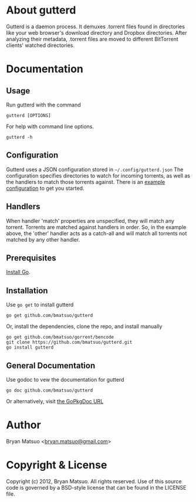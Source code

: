 
[install go]: http://golang.org/install.html "Install Go"
[the godoc url]: http://localhost:6060/pkg/github.com/bmatsuo/gutterd/ "the Godoc URL"
[the gopkgdoc url]: http://gopkgdoc.appspot.com/pkg/github.com/bmatsuo/gutterd "the GoPkgDoc URL"

About gutterd
=============

Gutterd is a daemon process. It demuxes .torrent files found in directories like
your web browser's download directory and Dropbox directories. After analyzing
their metadata, .torrent files are moved to different BitTorrent clients'
watched directories.

Documentation
=============

Usage
-----

Run gutterd with the command

    gutterd [OPTIONS]

For help with command line options.

    gutterd -h

Configuration
-------------

Gutterd uses a JSON configuration stored in `~/.config/gutterd.json` The
configuration specifies directories to watch for incoming torrents, as well as
the handlers to match those torrents against. There is an [example
configuration](https://github.com/bmatsuo/gutterd/tree/master/example.gutterd.json)
to get you started.

Handlers
--------

When handler 'match' properties are unspecified, they will match any torrent.
Torrents are matched against handlers in order. So, in the example above, the
'other' handler acts as a catch-all and will match all torrents not matched by
any other handler.

Prerequisites
-------------

[Install Go][].

Installation
-------------

Use `go get` to install gutterd

    go get github.com/bmatsuo/gutterd

Or, install the dependencies, clone the repo, and install manually

    go get github.com/bmatsuo/gorrent/bencode
    git clone https://github.com/bmatsuo/gutterd.git
    go install gutterd

General Documentation
---------------------

Use godoc to vew the documentation for gutterd

    go doc github.com/bmatsuo/gutterd

Or alternatively, visit [the GoPkgDoc URL][]

Author
======

Bryan Matsuo &lt;bryan.matsuo@gmail.com&gt;

Copyright & License
===================

Copyright (c) 2012, Bryan Matsuo.
All rights reserved.
Use of this source code is governed by a BSD-style license that can be
found in the LICENSE file.
